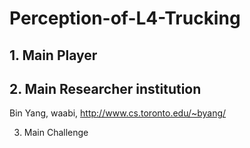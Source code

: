 # Perception-of-L4-Trucking

## 1. Main Player

## 2. Main Researcher institution
  Bin Yang, waabi, http://www.cs.toronto.edu/~byang/

3. Main Challenge
